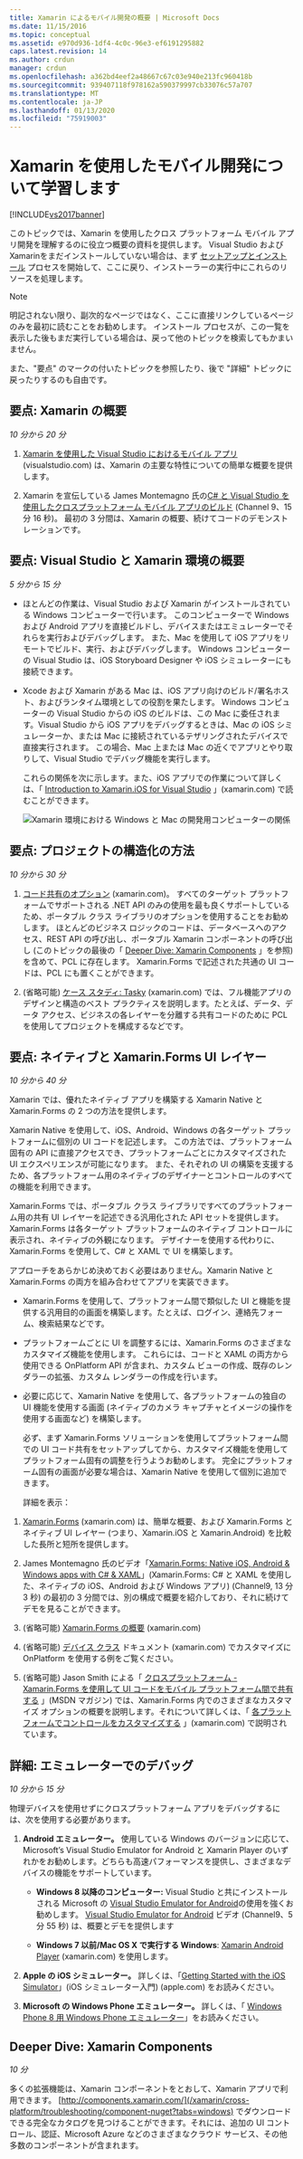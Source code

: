 ```yaml
---
title: Xamarin によるモバイル開発の概要 | Microsoft Docs
ms.date: 11/15/2016
ms.topic: conceptual
ms.assetid: e970d936-1df4-4c0c-96e3-ef6191295882
caps.latest.revision: 14
ms.author: crdun
manager: crdun
ms.openlocfilehash: a362bd4eef2a48667c67c03e940e213fc960418b
ms.sourcegitcommit: 939407118f978162a590379997cb33076c57a707
ms.translationtype: MT
ms.contentlocale: ja-JP
ms.lasthandoff: 01/13/2020
ms.locfileid: "75919003"
---
```

# <a name="learn-about-mobile-development-with-xamarin"></a>Xamarin を使用したモバイル開発について学習します
[!INCLUDE[vs2017banner](../includes/vs2017banner.md)]

このトピックでは、Xamarin を使用したクロス プラットフォーム モバイル アプリ開発を理解するのに役立つ概要の資料を提供します。 Visual Studio および Xamarinをまだインストールしていない場合は、まず [セットアップとインストール](../cross-platform/setup-and-install.md) プロセスを開始して、ここに戻り、インストーラーの実行中にこれらのリソースを処理します。  
  
> [!NOTE]
> 明記されない限り、副次的なページではなく、ここに直接リンクしているページのみを最初に読むことをお勧めします。 インストール プロセスが、この一覧を表示した後もまだ実行している場合は、戻って他のトピックを検索してもかまいません。  
>   
> また、"要点" のマークの付いたトピックを参照したり、後で "詳細" トピックに戻ったりするのも自由です。  
  
## <a name="essentials-introduction-to-xamarin"></a>要点: Xamarin の概要  
 *10 分から 20 分*  
  
1. [Xamarin を使用した Visual Studio におけるモバイル アプリ](https://www.visualstudio.com/explore/xamarin-vs) (visualstudio.com) は、Xamarin の主要な特性についての簡単な概要を提供します。  
  
2. Xamarin を宣伝している James Montemagno 氏の[C# と Visual Studio を使用したクロスプラットフォーム モバイル アプリのビルド](https://channel9.msdn.com/Events/Visual-Studio/Visual-Studio-2015-Final-Release-Event/Building-cross-platform-mobile-apps-using-C-and-Visual-Studio-2015) (Channel 9、15 分 16 秒)。 最初の 3 分間は、Xamarin の概要、続けてコードのデモンストレーションです。  
  
## <a name="essentials-overview-of-the-visual-studio-and-xamarin-environment"></a>要点: Visual Studio と Xamarin 環境の概要  
 *5 分から 15 分*  
  
- ほとんどの作業は、Visual Studio および Xamarin がインストールされている Windows コンピューターで行います。 このコンピューターで Windows および Android アプリを直接ビルドし、デバイスまたはエミュレーターでそれらを実行およびデバッグします。 また、Mac を使用して iOS アプリをリモートでビルド、実行、およびデバッグします。 Windows コンピューターの Visual Studio は、iOS Storyboard Designer や iOS シミュレーターにも接続できます。  
  
- Xcode および Xamarin がある Mac は、iOS アプリ向けのビルド/署名ホスト、およびランタイム環境としての役割を果たします。 Windows コンピューターの Visual Studio からの iOS のビルドは、この Mac に委任されます。Visual Studio から iOS アプリをデバッグするときは、Mac の iOS シミュレーターか、または Mac に接続されているテザリングされたデバイスで直接実行されます。 この場合、Mac 上または Mac の近くでアプリとやり取りして、Visual Studio でデバッグ機能を実行します。  
  
  これらの関係を次に示します。また、iOS アプリでの作業について詳しくは、「 [Introduction to Xamarin.iOS for Visual Studio](/xamarin/ios/get-started/installation/windows/introduction-to-xamarin-ios-for-visual-studio) 」(xamarin.com) で読むことができます。  
  
  ![Xamarin 環境における Windows と Mac の開発用コンピューターの関係](../cross-platform/media/crossplat-xamarin-learn-1.png "CrossPlat Xamarin の学習1")  
  
## <a name="essentials-how-projects-are-structured"></a>要点: プロジェクトの構造化の方法  
 *10 分から 30 分*  
  
1. [コード共有のオプション](/xamarin/cross-platform/app-fundamentals/code-sharing) (xamarin.com)。 すべてのターゲット プラットフォームでサポートされる .NET API のみの使用を最も良くサポートしているため、ポータブル クラス ライブラリのオプションを使用することをお勧めします。 ほとんどのビジネス ロジックのコードは、データベースへのアクセス、REST API の呼び出し、ポータブル Xamarin コンポーネントの呼び出し (このトピックの最後の「 [Deeper Dive: Xamarin Components](#components) 」を参照) を含めて、PCL に存在します。 Xamarin.Forms で記述された共通の UI コードは、PCL にも置くことができます。  
  
2. (省略可能) [ケース スタディ: Tasky](/xamarin/cross-platform/app-fundamentals/building-cross-platform-applications/case-study-tasky) (xamarin.com) では、フル機能アプリのデザインと構造のベスト プラクティスを説明します。たとえば、データ、データ アクセス、ビジネスの各レイヤーを分離する共有コードのために PCL を使用してプロジェクトを構成するなどです。  
  
## <a name="essentials-native-and-xamarinforms-ui-layers"></a>要点: ネイティブと Xamarin.Forms UI レイヤー  
 *10 分から 40 分*  
  
 Xamarin では、優れたネイティブ アプリを構築する Xamarin Native と Xamarin.Forms の 2 つの方法を提供します。  
  
 Xamarin Native を使用して、iOS、Android、Windows の各ターゲット プラットフォームに個別の UI コードを記述します。  この方法では、プラットフォーム固有の API に直接アクセスでき、プラットフォームごとにカスタマイズされた UI エクスペリエンスが可能になります。  また、それぞれの UI の構築を支援するため、各プラットフォーム用のネイティブのデザイナーとコントロールのすべての機能を利用できます。  
  
 Xamarin.Forms では、ポータブル クラス ライブラリですべてのプラットフォーム用の共有 UI レイヤーを記述できる汎用化された API セットを提供します。  Xamarin.Forms は各ターゲット プラットフォームのネイティブ コントロールに表示され、ネイティブの外観になります。  デザイナーを使用する代わりに、Xamarin.Forms を使用して、C# と XAML で UI を構築します。  
  
 アプローチをあらかじめ決めておく必要はありません。Xamarin Native と Xamarin.Forms の両方を組み合わせてアプリを実装できます。  
  
- Xamarin.Forms を使用して、プラットフォーム間で類似した UI と機能を提供する汎用目的の画面を構築します。たとえば、ログイン、連絡先フォーム、検索結果などです。  
  
- プラットフォームごとに UI を調整するには、Xamarin.Forms のさまざまなカスタマイズ機能を使用します。 これらには、コードと XAML の両方から使用できる OnPlatform API が含まれ、カスタム ビューの作成、既存のレンダラーの拡張、カスタム レンダラーの作成を行います。  
  
- 必要に応じて、Xamarin Native を使用して、各プラットフォームの独自の UI 機能を使用する画面 (ネイティブのカメラ キャプチャとイメージの操作を使用する画面など) を構築します。  
  
  必ず、まず Xamarin.Forms ソリューションを使用してプラットフォーム間での UI コード共有をセットアップしてから、カスタマイズ機能を使用してプラットフォーム固有の調整を行うようお勧めします。 完全にプラットフォーム固有の画面が必要な場合は、Xamarin Native を使用して個別に追加できます。  
  
  詳細を表示：  
  
1. [Xamarin.Forms](/xamarin/xamarin-forms/) (xamarin.com) は、簡単な概要、および Xamarin.Forms とネイティブ UI レイヤー (つまり、Xamarin.iOS と Xamarin.Android) を比較した長所と短所を提供します。  
  
2. James Montemagno 氏のビデオ「[Xamarin.Forms: Native iOS, Android & Windows apps with C# & XAML](https://channel9.msdn.com/events/Visual-Studio/Connect-event-2015/704)」(Xamarin.Forms: C# と XAML を使用した、ネイティブの iOS、Android および Windows アプリ) (Channel9, 13 分 3 秒) の最初の 3 分間では、別の構成で概要を紹介しており、それに続けてデモを見ることができます。  
  
3. (省略可能) [Xamarin.Forms の概要](/xamarin/get-started/quickstarts/deepdive?pivots=windows) (xamarin.com)  
  
4. (省略可能) [デバイス クラス](/xamarin/xamarin-forms/platform/device) ドキュメント (xamarin.com) でカスタマイズに OnPlatform を使用する例をご覧ください。  
  
5. (省略可能) Jason Smith による「 [クロスプラットフォーム - Xamarin.Forms を使用して UI コードをモバイル プラットフォーム間で共有する](https://msdn.microsoft.com/magazine/dn904669.aspx) 」(MSDN マガジン) では、Xamarin.Forms 内でのさまざまなカスタマイズ オプションの概要を説明します。それについて詳しくは、「 [各プラットフォームでコントロールをカスタマイズする](/xamarin/xamarin-forms/app-fundamentals/custom-renderer/) 」(xamarin.com) で説明されています。  
  
## <a name="deeper-dive-debugging-with-emulators"></a>詳細: エミュレーターでのデバッグ  
 *10 分から 15 分*  
  
 物理デバイスを使用せずにクロスプラットフォーム アプリをデバッグするには、次を使用する必要があります。  
  
1. **Android エミュレーター。** 使用している Windows のバージョンに応じて、Microsoft’s Visual Studio Emulator for Android と Xamarin Player のいずれかをお勧めします。どちらも高速パフォーマンスを提供し、さまざまなデバイスの機能をサポートしています。  
  
    - **Windows 8 以降のコンピューター:** Visual Studio と共にインストールされる Microsoft の [Visual Studio Emulator for Android](https://www.visualstudio.com/features/msft-android-emulator-vs.aspx)の使用を強くお勧めします。  [Visual Studio Emulator for Android](https://channel9.msdn.com/events/Visual-Studio/Connect-event-2015/711) ビデオ (Channel9、5 分 55 秒) は、概要とデモを提供します  
  
    - **Windows 7 以前/Mac OS X で実行する Windows**: [Xamarin Android Player](/xamarin/android/deploy-test/debugging/debug-on-emulator?tabs=windows) (xamarin.com) を使用します。  
  
2. **Apple の iOS シミュレーター。** 詳しくは、「[Getting Started with the iOS Simulator](https://developer.apple.com/library/prerelease/content/documentation/IDEs/Conceptual/iOS_Simulator_Guide/GettingStartedwithiOSSimulator/GettingStartedwithiOSSimulator.html#//apple_ref/doc/uid/TP40012848-CH5-SW1)」(iOS シミュレーター入門) (apple.com) をお読みください。  
  
3. **Microsoft の Windows Phone エミュレーター。** 詳しくは、「 [Windows Phone 8 用 Windows Phone エミュレーター](https://msdn.microsoft.com/library/dn632391.aspx)」をお読みください。  
  
## <a name="components"></a> Deeper Dive: Xamarin Components  
 *10 分*  
  
 多くの拡張機能は、Xamarin コンポーネントをとおして、Xamarin アプリで利用できます。 [http://components.xamarin.com/](/xamarin/cross-platform/troubleshooting/component-nuget?tabs=windows) でダウンロードできる完全なカタログを見つけることができます。それには、追加の UI コントロール、認証、Microsoft Azure などのさまざまなクラウド サービス、その他多数のコンポーネントが含まれます。
